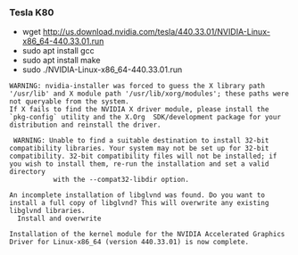 ### Tesla K80
   
   * wget http://us.download.nvidia.com/tesla/440.33.01/NVIDIA-Linux-x86_64-440.33.01.run
   * sudo apt install gcc
   * sudo apt install make
   * sudo ./NVIDIA-Linux-x86_64-440.33.01.run
   
```text
WARNING: nvidia-installer was forced to guess the X library path '/usr/lib' and X module path '/usr/lib/xorg/modules'; these paths were not queryable from the system.
If X fails to find the NVIDIA X driver module, please install the `pkg-config` utility and the X.Org  SDK/development package for your distribution and reinstall the driver.

 WARNING: Unable to find a suitable destination to install 32-bit compatibility libraries. Your system may not be set up for 32-bit compatibility. 32-bit compatibility files will not be installed; if you wish to install them, re-run the installation and set a valid directory
           with the --compat32-libdir option.

An incomplete installation of libglvnd was found. Do you want to install a full copy of libglvnd? This will overwrite any existing libglvnd libraries.
  Install and overwrite

Installation of the kernel module for the NVIDIA Accelerated Graphics Driver for Linux-x86_64 (version 440.33.01) is now complete.
```
